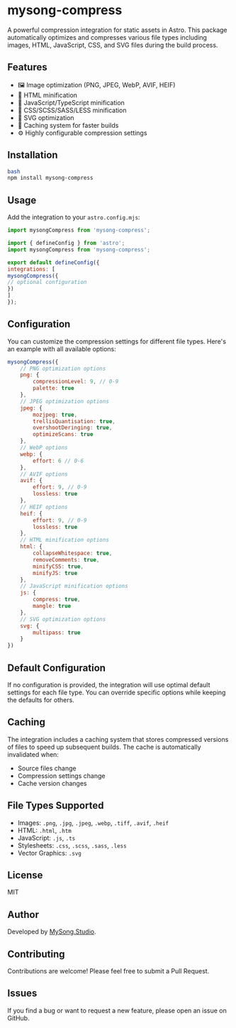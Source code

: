 # mysong-compress

A powerful compression integration for static assets in Astro. This package automatically optimizes and compresses various file types including images, HTML, JavaScript, CSS, and SVG files during the build process.

## Features

- 🖼️ Image optimization (PNG, JPEG, WebP, AVIF, HEIF)
- 📄 HTML minification
- 🔧 JavaScript/TypeScript minification
- 🎨 CSS/SCSS/SASS/LESS minification
- 📐 SVG optimization
- 💾 Caching system for faster builds
- ⚙️ Highly configurable compression settings

## Installation 

```bash
bash
npm install mysong-compress
```

## Usage

Add the integration to your `astro.config.mjs`:

```js
import mysongCompress from 'mysong-compress';

import { defineConfig } from 'astro';
import mysongCompress from 'mysong-compress';

export default defineConfig({
integrations: [
mysongCompress({
// optional configuration
})
]
});
```
	
## Configuration

You can customize the compression settings for different file types. Here's an example with all available options:

```js
mysongCompress({
    // PNG optimization options
    png: {
        compressionLevel: 9, // 0-9
        palette: true
    },
    // JPEG optimization options
    jpeg: {
        mozjpeg: true,
        trellisQuantisation: true,
        overshootDeringing: true,
        optimizeScans: true
    },
    // WebP options
    webp: {
        effort: 6 // 0-6
    },
    // AVIF options
    avif: {
        effort: 9, // 0-9
        lossless: true
    },
    // HEIF options
    heif: {
        effort: 9, // 0-9
        lossless: true
    },
    // HTML minification options
    html: {
        collapseWhitespace: true,
        removeComments: true,
        minifyCSS: true,
        minifyJS: true
    },
    // JavaScript minification options
    js: {
        compress: true,
        mangle: true
    },
    // SVG optimization options
    svg: {
        multipass: true
    }
})
```	

## Default Configuration

If no configuration is provided, the integration will use optimal default settings for each file type. You can override specific options while keeping the defaults for others.

## Caching

The integration includes a caching system that stores compressed versions of files to speed up subsequent builds. The cache is automatically invalidated when:

- Source files change
- Compression settings change
- Cache version changes

## File Types Supported

- Images: `.png`, `.jpg`, `.jpeg`, `.webp`, `.tiff`, `.avif`, `.heif`
- HTML: `.html`, `.htm`
- JavaScript: `.js`, `.ts`
- Stylesheets: `.css`, `.scss`, `.sass`, `.less`
- Vector Graphics: `.svg`

## License

MIT

## Author

Developed by [MySong.Studio](https://mysong.studio).

## Contributing

Contributions are welcome! Please feel free to submit a Pull Request.

## Issues

If you find a bug or want to request a new feature, please open an issue on GitHub.